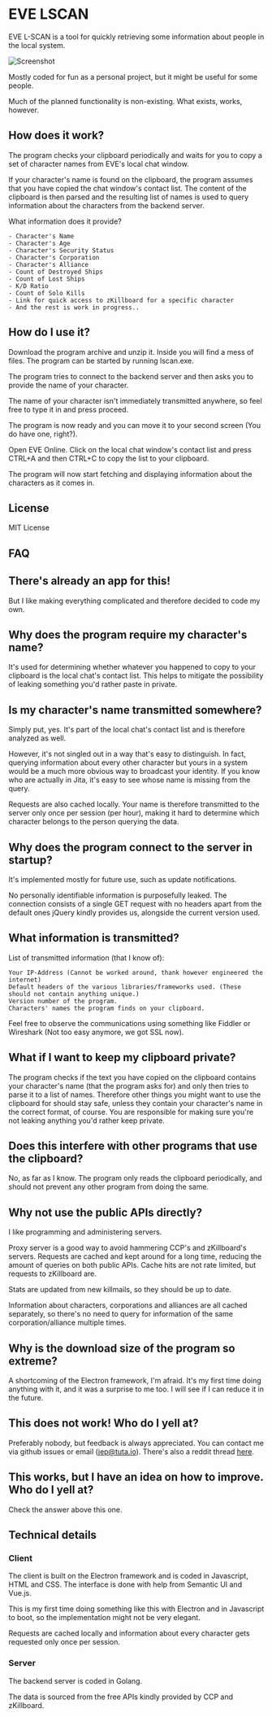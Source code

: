 # EVE LSCAN

EVE L-SCAN is a tool for quickly retrieving some information about people in the local system.

![Screenshot](https://raw.githubusercontent.com/jeperi/evelscan/master/screenshot.JPG)

Mostly coded for fun as a personal project, but it might be useful for some people.

Much of the planned functionality is non-existing. What exists, works, however.

## How does it work?

The program checks your clipboard periodically and waits for you to copy a set of character names from EVE's local chat window.

If your character's name is found on the clipboard, the program assumes that you have copied the chat window's contact list. The content of the clipboard is then parsed and the resulting list of names is used to query information about the characters from the backend server.

What information does it provide?

    - Character's Name
    - Character's Age
    - Character's Security Status
    - Character's Corporation
    - Character's Alliance
    - Count of Destroyed Ships
    - Count of Lost Ships
    - K/D Ratio
    - Count of Solo Kills
    - Link for quick access to zKillboard for a specific character
    - And the rest is work in progress..

## How do I use it?

Download the program archive and unzip it. Inside you will find a mess of files. The program can be started by running lscan.exe.

The program tries to connect to the backend server and then asks you to provide the name of your character.

The name of your character isn't immediately transmitted anywhere, so feel free to type it in and press proceed.

The program is now ready and you can move it to your second screen (You do have one, right?).

Open EVE Online. Click on the local chat window's contact list and press CTRL+A and then CTRL+C to copy the list to your clipboard.

The program will now start fetching and displaying information about the characters as it comes in.

## License

MIT License

## FAQ

## There's already an app for this!

But I like making everything complicated and therefore decided to code my own.

## Why does the program require my character's name?

It's used for determining whether whatever you happened to copy to your clipboard is the local chat's contact list. This helps to mitigate the possibility of leaking something you'd rather paste in private.

## Is my character's name transmitted somewhere?

Simply put, yes. It's part of the local chat's contact list and is therefore analyzed as well.

However, it's not singled out in a way that's easy to distinguish. In fact, querying information about every other character but yours in a system would be a much more obvious way to broadcast your identity. If you know who are actually in Jita, it's easy to see whose name is missing from the query.

Requests are also cached locally. Your name is therefore transmitted to the server only once per session (per hour), making it hard to determine which character belongs to the person querying the data.

## Why does the program connect to the server in startup?

It's implemented mostly for future use, such as update notifications.

No personally identifiable information is purposefully leaked. The connection consists of a single GET request with no headers apart from the default ones jQuery kindly provides us, alongside the current version used.

## What information is transmitted?

List of transmitted information (that I know of):

    Your IP-Address (Cannot be worked around, thank however engineered the internet)
    Default headers of the various libraries/frameworks used. (These should not contain anything unique.)
    Version number of the program.
    Characters' names the program finds on your clipboard.

Feel free to observe the communications using something like Fiddler or Wireshark (Not too easy anymore, we got SSL now).

## What if I want to keep my clipboard private?

The program checks if the text you have copied on the clipboard contains your character's name (that the program asks for) and only then tries to parse it to a list of names. Therefore other things you might want to use the clipboard for should stay safe, unless they contain your character's name in the correct format, of course. You are responsible for making sure you're not leaking anything you'd rather keep private.

## Does this interfere with other programs that use the clipboard?

No, as far as I know. The program only reads the clipboard periodically, and should not prevent any other program from doing the same.

## Why not use the public APIs directly?

I like programming and administering servers.

Proxy server is a good way to avoid hammering CCP's and zKillboard's servers. Requests are cached and kept around for a long time, reducing the amount of queries on both public APIs. Cache hits are not rate limited, but requests to zKillboard are.

Stats are updated from new killmails, so they should be up to date.

Information about characters, corporations and alliances are all cached separately, so there's no need to query for information of the same corporation/alliance multiple times.

## Why is the download size of the program so extreme?

A shortcoming of the Electron framework, I'm afraid. It's my first time doing anything with it, and it was a surprise to me too. I will see if I can reduce it in the future.

## This does not work! Who do I yell at?

Preferably nobody, but feedback is always appreciated.
You can contact me via github issues or email (jep@tuta.io).
There's also a reddit thread [here](https://www.reddit.com/r/Eve/comments/60mkw8/new_open_source_tool_up_for_testing_eve_lscan/?ref=share&ref_source=link).

## This works, but I have an idea on how to improve. Who do I yell at?

Check the answer above this one.

## Technical details

### Client

The client is built on the Electron framework and is coded in Javascript, HTML and CSS. The interface is done with help from Semantic UI and Vue.js.

This is my first time doing something like this with Electron and in Javascript to boot, so the implementation might not be very elegant.

Requests are cached locally and information about every character gets requested only once per session.

### Server

The backend server is coded in Golang.

The data is sourced from the free APIs kindly provided by CCP and zKillboard.

